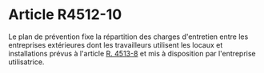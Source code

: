 # Article R4512-10

  
Le plan de prévention fixe la répartition des charges d'entretien entre les entreprises extérieures dont les travailleurs utilisent les locaux et installations prévus à l'article [R. 4513-8][1] et mis à disposition par l'entreprise utilisatrice.

 [1]: /affichCodeArticle.do?cidTexte=LEGITEXT000006072050&idArticle=LEGIARTI000018491616&dateTexte=&categorieLien=cid